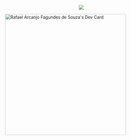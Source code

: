 <p align=center>
  <img src="https://github-profile-trophy.vercel.app/?username=neoarcanjo&theme=onedark&rank=SECRET,SSS,SS,S,AAA,AA,A,B" />
</p>

<a href="https://app.daily.dev/neoarcanjo"><img src="https://api.daily.dev/devcards/cf3f70c9d9c146ce8b133628110c7aef.png?r=j52" width="400" alt="Rafael Arcanjo Fagundes de Souza's Dev Card"/></a>
